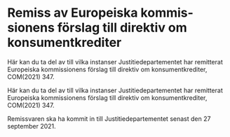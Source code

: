 # Remiss av Europeiska kommis­sionens förslag till direktiv om konsument­krediter

Här kan du ta del av till vilka instanser Justitie­departe­mentet har remitterat Europeiska kommis­sionens förslag till direktiv om konsument­krediter, COM(2021) 347.

Här kan du ta del av till vilka instanser Justitie­departe­mentet har remitterat Europeiska kommis­sionens förslag till direktiv om konsument­krediter, COM(2021) 347.

Remissvaren ska ha kommit in till Justitie­departe­mentet senast den 27 september 2021.
